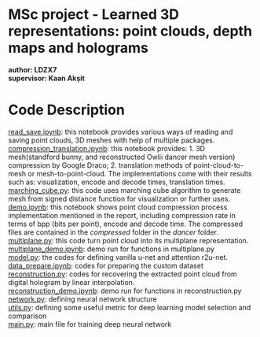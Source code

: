 # MSc project - Learned 3D representations: point clouds, depth maps and holograms  
**author: LDZX7**  
**supervisor: Kaan Akşit**  


# Code Description
[read_save.ipynb](read_save.ipynb): this notebook provides various ways of reading and saving point clouds, 3D meshes with help of multiple packages.    
[compression_translation.ipynb](compression_translation.ipynb): this notebook provides: 1. 3D mesh(standford bunny, and reconstructed Owlii dancer mesh version) compression by Google Draco; 2. translation methods of point-cloud-to-mesh or mesh-to-point-cloud. The implementations come with their results such as: visualization, encode and decode times, translation times.  
[marching_cube.py](marching_cube.py): this code uses marching cube algorithm to generate mesh from signed distance function for visualization or further uses.    
[demo.ipynb](demo.ipynb): this notebook shows point cloud compression process implementation mentioned in the report, including compression rate in terms of bpp (bits per point), encode and decode time. The compressed files are contained in the *compressed* folder in the *dancer* folder.    
[multiplane.py](multiplane.py): this code turn point cloud into its multiplane representation.   
[multiplane_demo.ipynb](multiplane_demo.ipynb): demo run for functions in multiplane.py  
[model.py](model.py): the codes for defining vanilla u-net and attention r2u-net.   
[data_prepare.ipynb](data_prepare.ipynb): codes for preparing the custom dataset  
[reconstruction.py](reconstruction.py): codes for recovering the extracted point cloud from digital hologram by linear interpolation.   
[reconstruction_demo.ipynb](reconstruction_demo.ipynb): demo run for functions in reconstruction.py  
[network.py](network.py): defining neural network structure  
[utils.py](utils.py): defining some useful metric for deep learning model selection and comparison  
[main.py](main.py): main file for training deep neural network  
